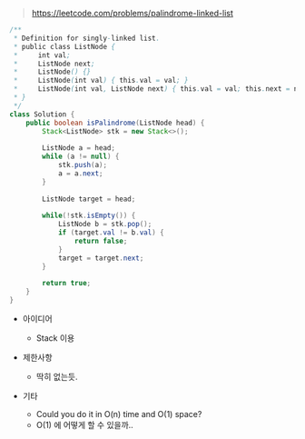 > https://leetcode.com/problems/palindrome-linked-list


```java
/**
 * Definition for singly-linked list.
 * public class ListNode {
 *     int val;
 *     ListNode next;
 *     ListNode() {}
 *     ListNode(int val) { this.val = val; }
 *     ListNode(int val, ListNode next) { this.val = val; this.next = next; }
 * }
 */
class Solution {
    public boolean isPalindrome(ListNode head) {
        Stack<ListNode> stk = new Stack<>();
        
        ListNode a = head;
        while (a != null) {
            stk.push(a);
            a = a.next;
        }
        
        ListNode target = head;
        
        while(!stk.isEmpty()) {
            ListNode b = stk.pop();
            if (target.val != b.val) {
                return false;
            }
            target = target.next;
        }
        
        return true;
    }
}

```

- 아이디어
    - Stack 이용

- 제한사항
    - 딱히 없는듯.
    

- 기타
    - Could you do it in O(n) time and O(1) space?
    - O(1) 에 어떻게 할 수 있을까..
    
